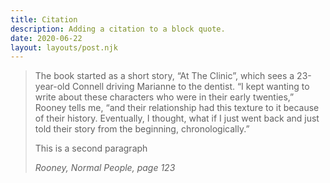 ```yaml
---
title: Citation
description: Adding a citation to a block quote.
date: 2020-06-22
layout: layouts/post.njk
---
```


> The book started as a short story, “At The Clinic”, which sees a 23-year-old Connell driving Marianne to the dentist. “I kept wanting to write about these characters who were in their early twenties,” Rooney tells me, “and their relationship had this texture to it because of their history. Eventually, I thought, what if I just went back and just told their story from the beginning, chronologically.”
>
> This is a second paragraph
>
> <cite>Rooney, _Normal People_, page 123</cite>
